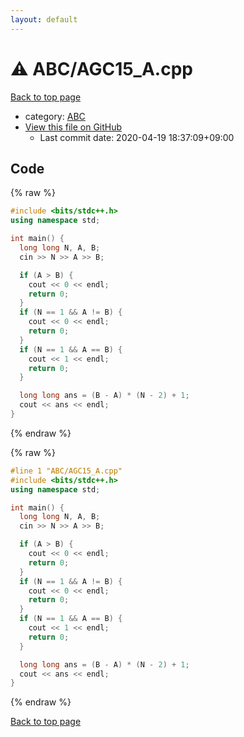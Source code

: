 ```yaml
---
layout: default
---
```


<!-- mathjax config similar to math.stackexchange -->
<script type="text/javascript" async
  src="https://cdnjs.cloudflare.com/ajax/libs/mathjax/2.7.5/MathJax.js?config=TeX-MML-AM_CHTML">
</script>
<script type="text/x-mathjax-config">
  MathJax.Hub.Config({
    TeX: { equationNumbers: { autoNumber: "AMS" }},
    tex2jax: {
      inlineMath: [ ['$','$'] ],
      processEscapes: true
    },
    "HTML-CSS": { matchFontHeight: false },
    displayAlign: "left",
    displayIndent: "2em"
  });
</script>

<script type="text/javascript" src="https://cdnjs.cloudflare.com/ajax/libs/jquery/3.4.1/jquery.min.js"></script>
<script src="https://cdn.jsdelivr.net/npm/jquery-balloon-js@1.1.2/jquery.balloon.min.js" integrity="sha256-ZEYs9VrgAeNuPvs15E39OsyOJaIkXEEt10fzxJ20+2I=" crossorigin="anonymous"></script>
<script type="text/javascript" src="../../assets/js/copy-button.js"></script>
<link rel="stylesheet" href="../../assets/css/copy-button.css" />


# :warning: ABC/AGC15_A.cpp

<a href="../../index.html">Back to top page</a>

* category: <a href="../../index.html#902fbdd2b1df0c4f70b4a5d23525e932">ABC</a>
* <a href="{{ site.github.repository_url }}/blob/master/ABC/AGC15_A.cpp">View this file on GitHub</a>
    - Last commit date: 2020-04-19 18:37:09+09:00




## Code

<a id="unbundled"></a>
{% raw %}
```cpp
#include <bits/stdc++.h>
using namespace std;

int main() {
  long long N, A, B;
  cin >> N >> A >> B;

  if (A > B) {
    cout << 0 << endl;
    return 0;
  }
  if (N == 1 && A != B) {
    cout << 0 << endl;
    return 0;
  }
  if (N == 1 && A == B) {
    cout << 1 << endl;
    return 0;
  }

  long long ans = (B - A) * (N - 2) + 1;
  cout << ans << endl;
}

```
{% endraw %}

<a id="bundled"></a>
{% raw %}
```cpp
#line 1 "ABC/AGC15_A.cpp"
#include <bits/stdc++.h>
using namespace std;

int main() {
  long long N, A, B;
  cin >> N >> A >> B;

  if (A > B) {
    cout << 0 << endl;
    return 0;
  }
  if (N == 1 && A != B) {
    cout << 0 << endl;
    return 0;
  }
  if (N == 1 && A == B) {
    cout << 1 << endl;
    return 0;
  }

  long long ans = (B - A) * (N - 2) + 1;
  cout << ans << endl;
}

```
{% endraw %}

<a href="../../index.html">Back to top page</a>

